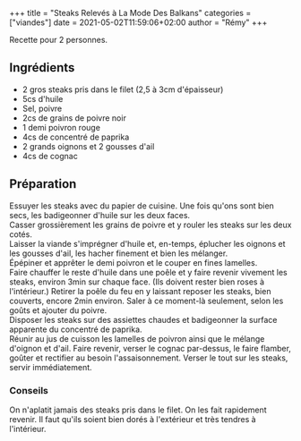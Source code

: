 +++
title = "Steaks Relevés à La Mode Des Balkans"
categories = ["viandes"]
date = 2021-05-02T11:59:06+02:00
author = "Rémy"
+++

Recette pour 2 personnes.

<!--more-->
## Ingrédients

* 2 gros steaks pris dans le filet (2,5 à 3cm d'épaisseur)
* 5cs d'huile
* Sel, poivre
* 2cs de grains de poivre noir
* 1 demi poivron rouge
* 4cs de concentré de paprika
* 2 grands oignons et 2 gousses d'ail
* 4cs de cognac

## Préparation

Essuyer les steaks avec du papier de cuisine. Une fois qu'ons sont bien secs, les badigeonner d'huile sur les deux faces.  
Casser grossièrement les grains de poivre et y rouler les steaks sur les deux cotés.  
Laisser la viande s'imprégner d'huile et, en-temps, éplucher les oignons et les gousses d'ail, les hacher finement et bien les mélanger.  
Épépiner et apprêter le demi poivron et le couper en fines lamelles.  
Faire chauffer le reste d'huile dans une poêle et y faire revenir vivement les steaks, environ 3min sur chaque face. (Ils doivent rester bien roses à l'intérieur.) Retirer la poêle du feu en y laissant reposer les steaks, bien couverts, encore 2min environ. Saler à ce moment-là seulement, selon les goûts et ajouter du poivre.  
Disposer les steaks sur des assiettes chaudes et badigeonner la surface apparente du concentré de paprika.  
Réunir au jus de cuisson les lamelles de poivron ainsi que le mélange d'oignon et d'ail. Faire revenir, verser le cognac par-dessus, le faire flamber, goûter et rectifier au besoin l'assaisonnement. Verser le tout sur les steaks, servir immédiatement.

### Conseils

On n'aplatit jamais des steaks pris dans le filet. On les fait rapidement revenir. Il faut qu'ils soient bien dorés à l'extérieur et très tendres à l'intérieur.

